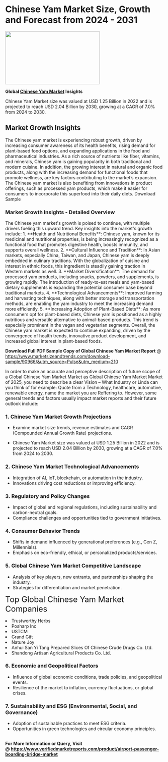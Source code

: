 <H1>Chinese Yam Market Size, Growth and Forecast from 2024 - 2031</H1><img class="aligncenter size-medium wp-image-584254" src="https://thirdeyenews.in/wp-content/uploads/2024/09/Global-Market-Research-300x168.jpeg" alt="" width="300" height="168" /><p><strong>Global&nbsp;<a href="https://www.marketsizeandtrends.com/download-sample/90966/&amp;utm_source=Pulse&amp;utm_medium=210">Chinese Yam Market</a> Insights</strong></p><p>Chinese Yam Market size was valued at USD 1.25 Billion in 2022 and is projected to reach USD 2.04 Billion by 2030, growing at a CAGR of 7.0% from 2024 to 2030.</p><p><h2>Market Growth Insights</h2> The Chinese yam market is experiencing robust growth, driven by increasing consumer awareness of its health benefits, rising demand for plant-based food options, and expanding applications in the food and pharmaceutical industries. As a rich source of nutrients like fiber, vitamins, and minerals, Chinese yam is gaining popularity in both traditional and modern cuisine. In addition, the growing interest in natural and organic food products, along with the increasing demand for functional foods that promote wellness, are key factors contributing to the market’s expansion. The Chinese yam market is also benefiting from innovations in product offerings, such as processed yam products, which make it easier for consumers to incorporate this superfood into their daily diets. Download Sample <h3>Market Growth Insights - Detailed Overview</h3> The Chinese yam market's growth is poised to continue, with multiple drivers fueling this upward trend. Key insights into the market's growth include: 1. **Health and Nutritional Benefits**: Chinese yam, known for its medicinal and nutritional properties, is being increasingly recognized as a functional food that promotes digestive health, boosts immunity, and supports overall wellness. 2. **Cultural Influence and Tradition**: In Asian markets, especially China, Taiwan, and Japan, Chinese yam is deeply embedded in culinary traditions. With the globalization of cuisine and interest in ethnic foods, this ingredient is steadily gaining traction in Western markets as well. 3. **Market Diversification**: The demand for processed yam products, including snacks, powders, and supplements, is growing rapidly. The introduction of ready-to-eat meals and yam-based dietary supplements is expanding the potential consumer base beyond traditional markets. 4. **Technological Advancements**: Improved farming and harvesting techniques, along with better storage and transportation methods, are enabling the yam industry to meet the increasing demand more efficiently. 5. **Increasing Adoption of Plant-Based Diets**: As more consumers opt for plant-based diets, Chinese yam is positioned as a highly nutritious and versatile alternative to animal-based products. This trend is especially prominent in the vegan and vegetarian segments. Overall, the Chinese yam market is expected to continue expanding, driven by the convergence of health trends, innovative product development, and increased global interest in plant-based foods. </p><p><span class=""><strong>Download Full PDF Sample Copy of Global Chinese Yam Market Report</strong> @ <a href="https://www.marketsizeandtrends.com/download-sample/90966/&amp;utm_source=Pulse&amp;utm_medium=210" target="_blank">https://www.marketsizeandtrends.com/download-sample/90966/&amp;utm_source=Pulse&amp;utm_medium=210</a></span></p><p>In order to make an accurate and perceptive description of future scope of a Global&nbsp;Chinese Yam Market Market as Global&nbsp;Chinese Yam Market Market of 2025, you need to describe a clear Vision &ndash; What Industry or Linda can you think of for example: Quote from a Technology, healthcare, automotive, renewable energy, name the market you are Reffering to. However, some general trends and factors usually impact market reports and their future outlook include:</p><h3>1.&nbsp;<strong>Chinese Yam Market Growth Projections</strong></h3><ul><li>Examine market size trends, revenue estimates and CAGR (Compounded Annual Growth Rate) projections.</li><li><p>Chinese Yam Market size was valued at USD 1.25 Billion in 2022 and is projected to reach USD 2.04 Billion by 2030, growing at a CAGR of 7.0% from 2024 to 2030.</p></li></ul><h3>2.&nbsp;<strong>Chinese Yam Market Technological Advancements</strong></h3><ul><li>Integration of AI, IoT, blockchain, or automation in the industry.</li><li>Innovations driving cost reductions or improving efficiency.</li></ul><h3>3.&nbsp;<strong>Regulatory and Policy Changes</strong></h3><ul><li>Impact of global and regional regulations, including sustainability and carbon-neutral goals.</li><li>Compliance challenges and opportunities tied to government initiatives.</li></ul><h3>4.&nbsp;<strong>Consumer Behavior Trends</strong></h3><ul><li>Shifts in demand influenced by generational preferences (e.g., Gen Z, Millennials).</li><li>Emphasis on eco-friendly, ethical, or personalized products/services.</li></ul><h3>5.&nbsp;<strong>Global Chinese Yam Market Competitive Landscape</strong></h3><ul><li>Analysis of key players, new entrants, and partnerships shaping the industry.</li><li>Strategies for differentiation and market penetration.</li></ul><p data-pm-slice="1 1 []"><span style="color: inherit; font-family: inherit; font-size: 25px;">Top Global Chinese Yam Market Companies</span></p><div class="" data-test-id=""><p><li>Trustworthy Herbs</li><li> Posharp Inc</li><li> USTCM</li><li> Grand Gift</li><li> Nature Joy</li><li> Anhui San Yi Tang Prepared Slices Of Chinese Crude Drugs Co. Ltd.</li><li> Shandong Artisan Agricultural Products Co. Ltd.</li></p></div><h3>6.&nbsp;<strong>Economic and Geopolitical Factors</strong></h3><ul><li>Influence of global economic conditions, trade policies, and geopolitical events.</li><li>Resilience of the market to inflation, currency fluctuations, or global crises.</li></ul><h3>7.&nbsp;<strong>Sustainability and ESG (Environmental, Social, and Governance)</strong></h3><ul><li>Adoption of sustainable practices to meet ESG criteria.</li><li>Opportunities in green technologies and circular economy principles.</li></ul><h2><strong style="font-size: 14px;">For More Information or Query, Visit @&nbsp;</strong><a style="background-color: #ffffff; font-size: 14px;" href="https://www.marketsizeandtrends.com/report/chinese-yam-market/" target="_blank">https://www.verifiedmarketreports.com/product/airport-passenger-boarding-bridge-market</a></h2>
